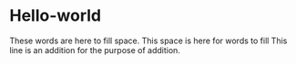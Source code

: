 # Hello-world
These words are here to fill space.
This space is here for words to fill
This line is an addition for the purpose of addition. 
